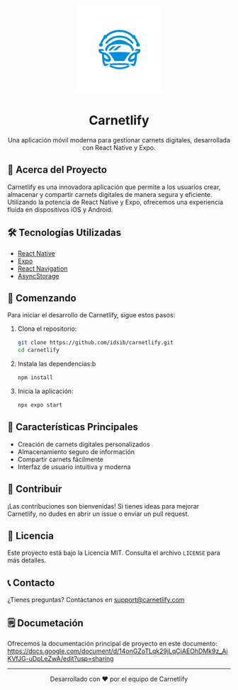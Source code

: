 <p align="center">
  <img src="assets/images/carnetlify.png" alt="Carnetlify Logo" width="200"/>
</p>

<h1 align="center">Carnetlify</h1>

<p align="center">
  Una aplicación móvil moderna para gestionar carnets digitales, desarrollada con React Native y Expo.
</p>

## 🚀 Acerca del Proyecto

Carnetlify es una innovadora aplicación que permite a los usuarios crear, almacenar y compartir carnets digitales de manera segura y eficiente. Utilizando la potencia de React Native y Expo, ofrecemos una experiencia fluida en dispositivos iOS y Android.



## 🛠️ Tecnologías Utilizadas

- [React Native](https://reactnative.dev/)
- [Expo](https://expo.dev/)
- [React Navigation](https://reactnavigation.org/)
- [AsyncStorage](https://react-native-async-storage.github.io/async-storage/)

## 🏁 Comenzando

Para iniciar el desarrollo de Carnetlify, sigue estos pasos:

1. Clona el repositorio:
   ```bash
   git clone https://github.com/idsib/carnetlify.git
   cd carnetlify
   ```

2. Instala las dependencias:b
   ```bash
   npm install
   ```

3. Inicia la aplicación:
   ```bash
   npx expo start
   ```

## 📱 Características Principales

- Creación de carnets digitales personalizados
- Almacenamiento seguro de información
- Compartir carnets fácilmente
- Interfaz de usuario intuitiva y moderna

## 🤝 Contribuir

¡Las contribuciones son bienvenidas! Si tienes ideas para mejorar Carnetlify, no dudes en abrir un issue o enviar un pull request.

## 📄 Licencia

Este proyecto está bajo la Licencia MIT. Consulta el archivo `LICENSE` para más detalles.

## 📞 Contacto

¿Tienes preguntas? Contáctanos en [support@carnetlify.com](mailto:support@carnetlify.com)

## 🗒 Documetación

Ofrecemos la documentación principal de proyecto en este documento: 
https://docs.google.com/document/d/14onGZoTLqk29jLqCjAEOhDMk9z_AiKVfJG-uDpLeZwA/edit?usp=sharing

---

<p align="center">
  Desarrollado con ❤️ por el equipo de Carnetlify
</p>

